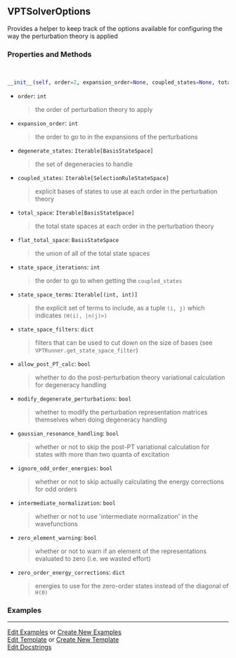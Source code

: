 ## <a id="Psience.VPT2.Runner.VPTSolverOptions">VPTSolverOptions</a>
Provides a helper to keep track of the options available
for configuring the way the perturbation theory is applied

### Properties and Methods
<a id="Psience.VPT2.Runner.VPTSolverOptions.__init__" class="docs-object-method">&nbsp;</a>
```python
__init__(self, order=2, expansion_order=None, coupled_states=None, total_space=None, flat_total_space=None, state_space_iterations=None, state_space_terms=None, state_space_filters=None, allow_post_PT_calc=None, modify_degenerate_perturbations=None, gaussian_resonance_handling=None, ignore_odd_order_energies=None, intermediate_normalization=None, zero_element_warning=None, degenerate_states=None, zero_order_energy_corrections=None): 
```

- `order`: `int`
    >the order of perturbation theory to apply
- `expansion_order`: `int`
    >the order to go to in the expansions of the perturbations
- `degenerate_states`: `Iterable[BasisStateSpace]`
    >the set of degeneracies to handle
- `coupled_states`: `Iterable[SelectionRuleStateSpace]`
    >explicit bases of states to use at each order in the perturbation theory
- `total_space`: `Iterable[BasisStateSpace]`
    >the total state spaces at each order in the perturbation theory
- `flat_total_space`: `BasisStateSpace`
    >the union of all of the total state spaces
- `state_space_iterations`: `int`
    >the order to go to when getting the `coupled_states`
- `state_space_terms`: `Iterable[(int, int)]`
    >the explicit set of terms to include, as a tuple `(i, j)` which indicates `(H(i), |n(j)>)`
- `state_space_filters`: `dict`
    >filters that can be used to cut down on the size of bases (see `VPTRunner.get_state_space_filter`)
- `allow_post_PT_calc`: `bool`
    >whether to do the post-perturbation theory variational calculation for degeneracy handling
- `modify_degenerate_perturbations`: `bool`
    >whether to modify the perturbation representation matrices themselves when doing degeneracy handling
- `gaussian_resonance_handling`: `bool`
    >whether or not to skip the post-PT variational calculation for states with more than two quanta of excitation
- `ignore_odd_order_energies`: `bool`
    >whether or not to skip actually calculating the energy corrections for odd orders
- `intermediate_normalization`: `bool`
    >whether or not to use 'intermediate normalization' in the wavefunctions
- `zero_element_warning`: `bool`
    >whether or not to warn if an element of the representations evaluated to zero (i.e. we wasted effort)
- `zero_order_energy_corrections`: `dict`
    >energies to use for the zero-order states instead of the diagonal of `H(0)`

### Examples




___

[Edit Examples](https://github.com/McCoyGroup/Psience/edit/edit/ci/examples/ci/docs/Psience/VPT2/Runner/VPTSolverOptions.md) or 
[Create New Examples](https://github.com/McCoyGroup/Psience/new/edit/?filename=ci/examples/ci/docs/Psience/VPT2/Runner/VPTSolverOptions.md) <br/>
[Edit Template](https://github.com/McCoyGroup/Psience/edit/edit/ci/docs/ci/docs/Psience/VPT2/Runner/VPTSolverOptions.md) or 
[Create New Template](https://github.com/McCoyGroup/Psience/new/edit/?filename=ci/docs/templates/ci/docs/Psience/VPT2/Runner/VPTSolverOptions.md) <br/>
[Edit Docstrings](https://github.com/McCoyGroup/Psience/edit/edit/Psience/VPT2/Runner.py?message=Update%20Docs)